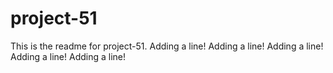 # project-51

This is the readme for project-51.
Adding a line!
Adding a line!
Adding a line!
Adding a line!
Adding a line!
